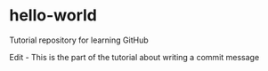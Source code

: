 # hello-world
Tutorial repository for learning GitHub

Edit - This is the part of the tutorial about writing a commit message
